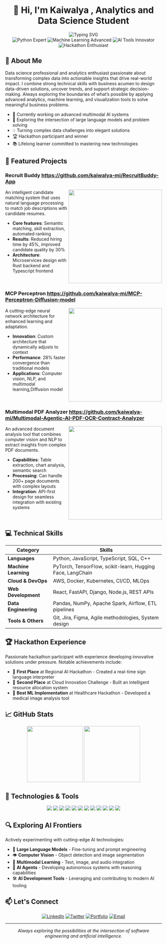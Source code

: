 # <div align="center">👋 Hi, I'm Kaiwalya , Analytics and Data Science Student  </div>

<div align="center">
  <img src="https://readme-typing-svg.herokuapp.com?font=Fira+Code&size=22&duration=3000&pause=1000&color=0366D6&center=true&vCenter=true&repeat=false&width=600&lines=Machine+Learning+Engineer+%26+Data+Science+enthusiast" alt="Typing SVG" />
</div>

<div align="center">
  <img src="https://img.shields.io/badge/Python-Expert-3776AB?style=flat-square&logo=python" alt="Python Expert">
  <img src="https://img.shields.io/badge/Machine%20Learning-Advanced-FF6F00?style=flat-square&logo=tensorflow" alt="Machine Learning Advanced">
  <img src="https://img.shields.io/badge/AI%20Tools-Innovator-00AEFF?style=flat-square&logo=openai" alt="AI Tools Innovator">
  <img src="https://img.shields.io/badge/Hackathons-Enthusiast-6236FF?style=flat-square&logo=hackclub" alt="Hackathon Enthusiast">
</div>

## 🚀 About Me

Data science professional and analytics enthusiast passionate about transforming complex data into actionable insights that drive real-world impact. I combine strong technical skills with business acumen to design data-driven solutions, uncover trends, and support strategic decision-making. Always exploring the boundaries of what’s possible by applying advanced analytics, machine learning, and visualization tools to solve meaningful business problems.
- 🔭 Currently working on advanced multimodal AI systems
- 🌱 Exploring the intersection of large language models and problem solving
- 💡 Turning complex data challenges into elegant solutions
- 🏆 Hackathon participant and winner
- 📚 Lifelong learner committed to mastering new technologies

## 🌟 Featured Projects

### Recruit Buddy    https://github.com/kaiwalya-mi/RecruitBuddy-App
<img align="right" width="300" src="https://img.shields.io/badge/Tech%20Stack-Python%20%7C%20NLP%20%7C%20FastAPI-blue?style=for-the-badge" />

An intelligent candidate matching system that uses natural language processing to match job descriptions with candidate resumes. 

- **Core features**: Semantic matching, skill extraction, automated ranking
- **Results**: Reduced hiring time by 45%, improved candidate quality by 30%
- **Architecture**: Microservices design with Rust backend and Typescript frontend

<br clear="right"/>

### MCP Perceptron   https://github.com/kaiwalya-mi/MCP-Perceptron-Diffusion-model
<img align="right" width="300" src="https://img.shields.io/badge/Tech%20Stack-PyTorch%20%7C%20Docker%20%7C%20FastAPI-red?style=for-the-badge" />

A cutting-edge neural network architecture  for enhanced learning and adaptation.

- **Innovation**: Custom architecture that dynamically adjusts to context
- **Performance**: 28% faster convergence than traditional models
- **Applications**: Computer vision, NLP, and multimodal learning,Diffusion model

<br clear="right"/>

### Multimodal PDF Analyzer    https://github.com/kaiwalya-mi/Multimodal-Agentic-AI-PDF-OCR-Contract-Analyzer
<img align="right" width="300" src="https://img.shields.io/badge/Tech%20Stack-LangChain%20%7C%20OCR%20%7C%20React-green?style=for-the-badge" />

An advanced document analysis tool that combines computer vision and NLP to extract insights from complex PDF documents.

- **Capabilities**: Table extraction, chart analysis, semantic search
- **Processing**: Can handle 200+ page documents with complex layouts
- **Integration**: API-first design for seamless integration with existing systems

<br clear="right"/>

## 💻 Technical Skills

<div align="center">

|Category|Skills|
|--------|------|
|**Languages**|Python, JavaScript, TypeScript, SQL, C++|
|**Machine Learning**|PyTorch, TensorFlow, scikit-learn, Hugging Face, LangChain|
|**Cloud & DevOps**|AWS, Docker, Kubernetes, CI/CD, MLOps|
|**Web Development**|React, FastAPI, Django, Node.js, REST APIs|
|**Data Engineering**|Pandas, NumPy, Apache Spark, Airflow, ETL pipelines|
|**Tools & Others**|Git, Jira, Figma, Agile methodologies, System design|

</div>

## 🏆 Hackathon Experience

Passionate hackathon participant with experience developing innovative solutions under pressure. Notable achievements include:

- 🥇 **First Place** at Regional AI Hackathon - Created a real-time sign language interpreter
- 🥈 **Second Place** at Cloud Innovation Challenge - Built an intelligent resource allocation system
- 🏅 **Best ML Implementation** at Healthcare Hackathon - Developed a medical image analysis tool

## 📈 GitHub Stats

<div align="center">
  <img height="180em" src="https://github-readme-stats.vercel.app/api?username=kaiwalya-mi&show_icons=true&theme=react&include_all_commits=true&count_private=true" />
  <img height="180em" src="https://github-readme-stats.vercel.app/api/top-langs/?username=kaiwalya-mi&layout=compact&langs_count=8&theme=react" />
</div>

## 🔧 Technologies & Tools

<div align="center">
  
![](https://img.shields.io/badge/OS-Linux-informational?style=flat&logo=linux&logoColor=white&color=0366d6)
![](https://img.shields.io/badge/Editor-VS_Code-informational?style=flat&logo=visual-studio-code&logoColor=white&color=0366d6)
![](https://img.shields.io/badge/Code-Python-informational?style=flat&logo=python&logoColor=white&color=0366d6)
![](https://img.shields.io/badge/Code-JavaScript-informational?style=flat&logo=javascript&logoColor=white&color=0366d6)
![](https://img.shields.io/badge/Code-React-informational?style=flat&logo=react&logoColor=white&color=0366d6)
![](https://img.shields.io/badge/Shell-Bash-informational?style=flat&logo=gnu-bash&logoColor=white&color=0366d6)
![](https://img.shields.io/badge/Tools-Docker-informational?style=flat&logo=docker&logoColor=white&color=0366d6)
![](https://img.shields.io/badge/Tools-Kubernetes-informational?style=flat&logo=kubernetes&logoColor=white&color=0366d6)
![](https://img.shields.io/badge/Cloud-AWS-informational?style=flat&logo=amazon-aws&logoColor=white&color=0366d6)
![](https://img.shields.io/badge/ML-PyTorch-informational?style=flat&logo=pytorch&logoColor=white&color=0366d6)
![](https://img.shields.io/badge/ML-TensorFlow-informational?style=flat&logo=tensorflow&logoColor=white&color=0366d6)
![](https://img.shields.io/badge/AI-Hugging_Face-informational?style=flat&logo=huggingface&logoColor=white&color=0366d6)

</div>

## 🔍 Exploring AI Frontiers

Actively experimenting with cutting-edge AI technologies:

- 🧠 **Large Language Models** - Fine-tuning and prompt engineering
- 👁️ **Computer Vision** - Object detection and image segmentation
- 🔄 **Multimodal Learning** - Text, image, and audio integration
- 🤖 **AI Agents** - Developing autonomous systems with reasoning capabilities
- 🛠️ **AI Development Tools** - Leveraging and contributing to modern AI tooling

## 📫 Let's Connect

<div align="center">
  
[![LinkedIn](https://img.shields.io/badge/LinkedIn-Connect-blue?style=for-the-badge&logo=linkedin)](https://linkedin.com/in/kaiwalya-mi)
[![Twitter](https://img.shields.io/badge/Twitter-Follow-blue?style=for-the-badge&logo=twitter)](https://twitter.com/kaiwalya_mi)
[![Portfolio](https://img.shields.io/badge/Portfolio-Visit-green?style=for-the-badge&logo=react)](https://kaiwalya.dev)
[![Email](https://img.shields.io/badge/Email-Contact-red?style=for-the-badge&logo=gmail)](mailto:contact@kaiwalya.dev)

</div>

---

<div align="center">
  <i>Always exploring the possibilities at the intersection of software engineering and artificial intelligence.</i>
</div> 
